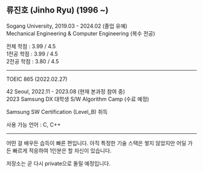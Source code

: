 ## 류진호 (Jinho Ryu) (1996 ~)

Sogang University, 2019.03 - 2024.02 (졸업 유예)  
Mechanical Engineering & Computer Engineering (복수 전공)

전체 학점 : 3.99 / 4.5  
1전공 학점 : 3.99 / 4.5  
2전공 학점 : 3.80 / 4.5
___

TOEIC 865 (2022.02.27)

42 Seoul, 2022.11 - 2023.08 (현재 본과정 참여 중)  
2023 Samsung DX 대학생 S/W Algorithm Camp (수료 예정)

Samsung SW Certification (Level_B) 취득

사용 가능 언어 : C, C++
___

어떤 걸 배우든 습득이 빠른 편입니다. 아직 특정한 기술 스택은 쌓지 않았지만 어딜 가든 빠르게 적응하여 1인분은 할 자신이 있습니다.

저장소는 곧 다시 private으로 돌릴 예정입니다.
